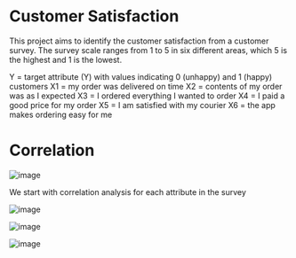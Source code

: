 # Customer Satisfaction

This project aims to identify the customer satisfaction from a customer survey. The survey scale ranges from 1 to 5 in six different areas, which 5 is the highest and 1 is the lowest.

Y = target attribute (Y) with values indicating 0 (unhappy) and 1 (happy) customers 
X1 = my order was delivered on time 
X2 = contents of my order was as I expected 
X3 = I ordered everything I wanted to order 
X4 = I paid a good price for my order 
X5 = I am satisfied with my courier 
X6 = the app makes ordering easy for me

# Correlation
![image](https://user-images.githubusercontent.com/62399559/181745439-b0b95d89-99a4-421d-8b23-762d304d2f05.png)

We start with correlation analysis for each attribute in the survey 

![image](https://user-images.githubusercontent.com/62399559/181745473-cd479a37-8051-442e-a9ef-082b48f59376.png)


![image](https://user-images.githubusercontent.com/62399559/181745532-c0c441d0-6d81-4a27-8f1b-941ba343a6d0.png)

![image](https://user-images.githubusercontent.com/62399559/181745813-249a227c-8b11-490d-8203-59629ff93998.png)
